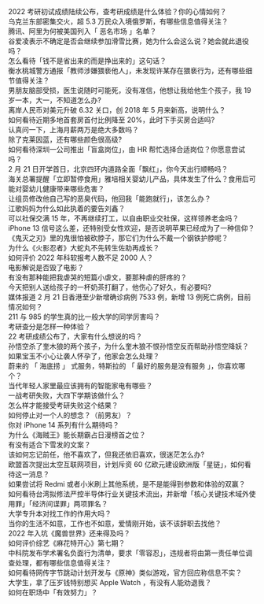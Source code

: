 2022 考研初试成绩陆续公布，查考研成绩是什么体验？你的心情如何？  
乌克兰东部密集交火，超 5.3 万民众入境俄罗斯，有哪些信息值得关注？  
腾讯、阿里为何被美国列入「 恶名市场 」名单？  
谷爱凌表示不确定是否会继续参加滑雪比赛，她为什么会这么说？她会就此退役吗？  
怎么看待「钱不是省出来的而是挣出来的」这句话？  
衡水桃城警方通报「教师涉嫌猥亵他人」，未发现许某存在猥亵行为，还有哪些细节值得关注？  
男朋友脑部受损，医生说随时可能死，没有准信，他想让我给他生个孩子，我 19 岁一本，大一，不知道怎么办?  
离岸人民币对美元升破 6.32 关口，创 2018 年 5 月来新高，说明什么？  
如何看待近期多地首套房首付比例降至 20%，此时下手买房合适吗?  
认真问一下，上海月薪两万是绝大多数吗？  
除了克莱因蓝，还有哪些颜色很高级?  
如何看待深圳一公司推出「盲盒岗位」，由 HR 帮忙选择合适岗位？你愿意尝试吗？  
2 月 21 日开学首日，北京四环内道路全面「飘红」，你今天出行顺畅吗？  
海关总署提醒「立即暂停食用」雅培相关婴幼儿产品，具体发生了什么？食用后可能对婴幼儿健康带来哪些危害？  
让组员修改他自己写的恶臭代码，他回我「能跑就行」，该怎么办？  
江歌妈妈为什么如此执着的要告刘鑫？  
可以社保交满 15 年，不再继续打工，以自由职业交社保，这样领养老金吗？  
iPhone 13 信号这么差，还特别受女性欢迎，是否说明苹果已经成为了一种信仰？  
《鬼灭之刃》里的鬼很怕被砍脖子，那它们为什么不戴一个钢铁护脖呢？  
为什么《火影忍者》大蛇丸不先转生佐助再成长？  
如何评价 2022 年科软报考人数不足 2000 人？  
电影解说是否毁了电影？  
有没有那种能把我虐哭的短篇小虐文，要那种虐的肝疼的？  
今天把别人送给孩子的一杯奶茶打翻了，他伤心了好久，有必要吗?  
媒体报道 2 月 21 日香港至少新增确诊病例 7533 例，新增 13 例死亡病例，目前情况如何？  
211 与 985 的学生真的比一般大学的同学厉害吗？  
考研查分是怎样一种体验？  
22 考研成绩公布了，大家有什么想说的吗？  
孙悟空杀了奎木狼的两个孩子，为什么奎木狼不恨孙悟空反而帮助孙悟空降妖？  
如果宝玉不小心让袭人怀孕了，他家会怎么处理？  
蔚来的 「 海底捞 」 式服务，特斯拉的 「 最好的服务是没有服务 」，你喜欢哪个？  
当代年轻人家里最应该拥有的智能家电有哪些？  
一战考研失败，大四下学期该做什么？  
怎么样才能接受考研失败这个结果？  
如何停止对一个人的想念？（前男友）？  
你对 iPhone 14 系列有什么期待吗？  
为什么《海贼王》能长期霸占日漫榜首之位？  
有没有适合下雪发的文案？  
该如何忘记前任，他不喜欢了，但我还依旧喜欢，很迷茫怎么办?  
欧盟首次提出太空互联网项目，计划斥资 60 亿欧元建设欧洲版「星链」，如何看待这一消息？  
如果尝试将 Redmi 或者小米刷上其他系统，是不是能得到参数和体验的双赢？  
如何看待台湾拟修法严控半导体行业关键技术流出，并新增「核心关键技术域外使用罪」「经济间谍罪」两项罪名？  
大学专升本对找工作的作用大吗？  
当你的生活不如意，工作也不如意，爱情刚开始，该不该辞职去找他？  
2022 年入坑《魔兽世界》还来得及吗？  
如何评价综艺《麻花特开心》第七期？  
中科院发布学术署名负面行为清单，要求「零容忍」，违规者将由第一责任单位调查处理，都有哪些信息值得关注？  
如何看待网传字节跳动计划开发与《原神》类似游戏，官方回应称信息不实？  
大学生，拿了压岁钱特别想买 Apple Watch ，有没有人能劝退我？  
如何在职场中「有效努力」？  
